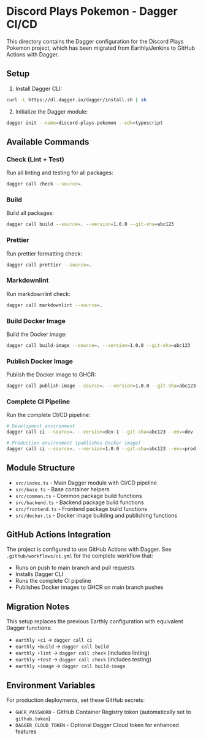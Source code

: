 # Discord Plays Pokemon - Dagger CI/CD

This directory contains the Dagger configuration for the Discord Plays Pokemon project, which has been migrated from Earthly/Jenkins to GitHub Actions with Dagger.

## Setup

1. Install Dagger CLI:
```bash
curl -L https://dl.dagger.io/dagger/install.sh | sh
```

2. Initialize the Dagger module:
```bash
dagger init --name=discord-plays-pokemon --sdk=typescript
```

## Available Commands

### Check (Lint + Test)
Run all linting and testing for all packages:
```bash
dagger call check --source=.
```

### Build
Build all packages:
```bash
dagger call build --source=. --version=1.0.0 --git-sha=abc123
```

### Prettier
Run prettier formatting check:
```bash
dagger call prettier --source=.
```

### Markdownlint
Run markdownlint check:
```bash
dagger call markdownlint --source=.
```

### Build Docker Image
Build the Docker image:
```bash
dagger call build-image --source=. --version=1.0.0 --git-sha=abc123
```

### Publish Docker Image
Publish the Docker image to GHCR:
```bash
dagger call publish-image --source=. --version=1.0.0 --git-sha=abc123 --ghcr-username=your-username --ghcr-password=env://GHCR_PASSWORD
```

### Complete CI Pipeline
Run the complete CI/CD pipeline:
```bash
# Development environment
dagger call ci --source=. --version=dev-1 --git-sha=abc123 --env=dev

# Production environment (publishes Docker image)
dagger call ci --source=. --version=1.0.0 --git-sha=abc123 --env=prod --ghcr-username=your-username --ghcr-password=env://GHCR_PASSWORD
```

## Module Structure

- `src/index.ts` - Main Dagger module with CI/CD pipeline
- `src/base.ts` - Base container helpers
- `src/common.ts` - Common package build functions
- `src/backend.ts` - Backend package build functions
- `src/frontend.ts` - Frontend package build functions
- `src/docker.ts` - Docker image building and publishing functions

## GitHub Actions Integration

The project is configured to use GitHub Actions with Dagger. See `.github/workflows/ci.yml` for the complete workflow that:

- Runs on push to main branch and pull requests
- Installs Dagger CLI
- Runs the complete CI pipeline
- Publishes Docker images to GHCR on main branch pushes

## Migration Notes

This setup replaces the previous Earthly configuration with equivalent Dagger functions:

- `earthly +ci` → `dagger call ci`
- `earthly +build` → `dagger call build`
- `earthly +lint` → `dagger call check` (includes linting)
- `earthly +test` → `dagger call check` (includes testing)
- `earthly +image` → `dagger call build-image`

## Environment Variables

For production deployments, set these GitHub secrets:
- `GHCR_PASSWORD` - GitHub Container Registry token (automatically set to `github.token`)
- `DAGGER_CLOUD_TOKEN` - Optional Dagger Cloud token for enhanced features
